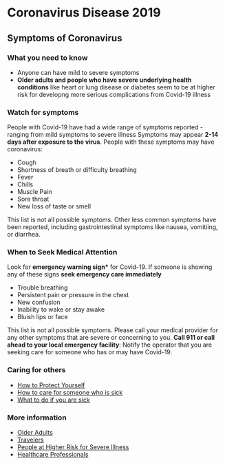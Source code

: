 # Coronavirus Disease 2019
## Symptoms of Coronavirus
### What you need to know
- Anyone can have mild to severe symptoms
- **Older adults and people who have severe underlying health conditions** like heart or lung disease or diabetes seem to be at higher risk for developng more serious complications from Covid-19 illness
### Watch for symptoms
People with Covid-19 have had a wide range of symptoms reported - ranging from mild symptoms to severe illness
Symptoms may appear **2-14 days after exposure to the virus**. People with these symptoms may have coronavirus:
- Cough
- Shortness of breath or difficulty breathing
- Fever
- Chills
- Muscle Pain
- Sore throat
- New loss of taste or smell

This list is not all possible symptoms. Other less common symptoms have been reported, including gastrointestinal symptoms like nausea, vomitiing, or diarrhea.
### When to Seek Medical Attention
Look for **emergency warning sign\*** for Covid-19. If someone is showing any of these signs **seek emergency care immediately**
- Trouble breathing
- Persistent pain or pressure in the chest
- New confusion
- Inability to wake or stay awake
- Bluish lips or face

This list is not all possible symptoms. Please call your medical provider for any other symptoms that are severe or concerning to you.
**Call 911 or call ahead to your local emergency facility**: Notify the operator that you are seeking care for someone who has or may have Covid-19.
### Caring for others
- [How to Protect Yourself](https://www.cdc.gov/coronavirus/2019-ncov/prevent-getting-sick/prevention.html)
- [How to care for someone who is sick](https://www.cdc.gov/coronavirus/2019-ncov/if-you-are-sick/care-for-someone.html)
- [What to do if you are sick](https://www.cdc.gov/coronavirus/2019-ncov/if-you-are-sick/steps-when-sick.html)
### More information
- [Older Adults](https://www.cdc.gov/coronavirus/2019-ncov/need-extra-precautions/older-adults.html)
- [Travelers](https://www.cdc.gov/coronavirus/2019-ncov/travelers/index.html)
- [People at Higher Risk for Severe Illness](https://www.cdc.gov/coronavirus/2019-ncov/need-extra-precautions/people-at-higher-risk-old.html)
- [Healthcare Professionals](https://www.cdc.gov/coronavirus/2019-ncov/hcp/index.html)
